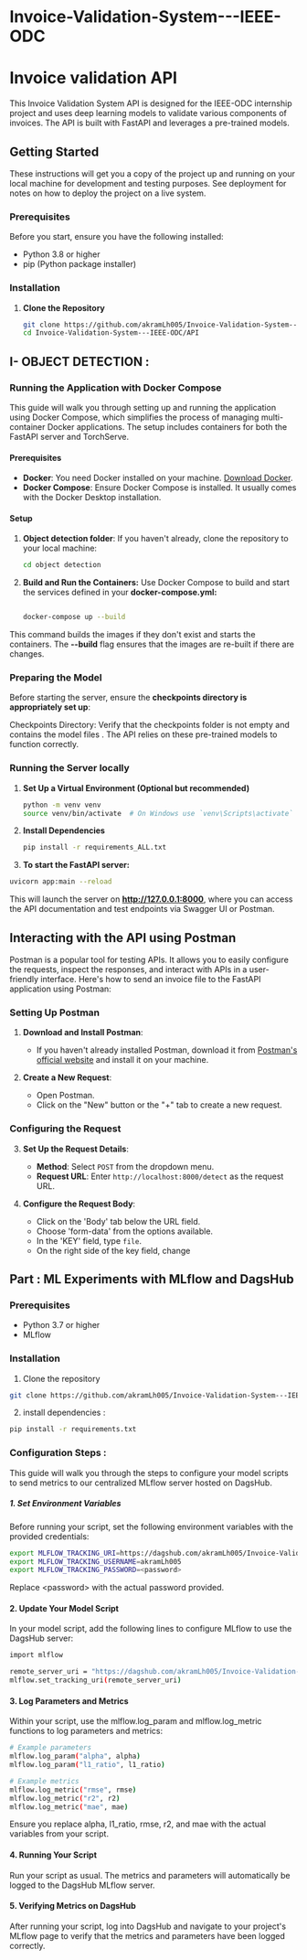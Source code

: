 # Invoice-Validation-System---IEEE-ODC

# Invoice validation API


This Invoice Validation System API is designed for the IEEE-ODC internship project and uses deep learning models to validate various components of invoices. The API is built with FastAPI and leverages a pre-trained models.

## Getting Started

These instructions will get you a copy of the project up and running on your local machine for development and testing purposes. See deployment for notes on how to deploy the project on a live system.

### Prerequisites

Before you start, ensure you have the following installed:
- Python 3.8 or higher
- pip (Python package installer)

### Installation

1. **Clone the Repository**

   ```bash
   git clone https://github.com/akramLh005/Invoice-Validation-System---IEEE-ODC.git
   cd Invoice-Validation-System---IEEE-ODC/API
   ```

## I- OBJECT DETECTION : 

### Running the Application with Docker Compose

This guide will walk you through setting up and running the application using Docker Compose, which simplifies the process of managing multi-container Docker applications. The setup includes containers for both the FastAPI server and TorchServe.

#### Prerequisites

- **Docker**: You need Docker installed on your machine. [Download Docker](https://www.docker.com/products/docker-desktop).
- **Docker Compose**: Ensure Docker Compose is installed. It usually comes with the Docker Desktop installation.

#### Setup

1. **Object detection folder**:
   If you haven't already, clone the repository to your local machine:
   ```bash
   cd object detection
   ```
2. **Build and Run the Containers:**
Use Docker Compose to build and start the services defined in your **docker-compose.yml:**
   ```bash

   docker-compose up --build
   ```
This command builds the images if they don't exist and starts the containers. The **--build** flag ensures that the images are re-built if there are changes.

    
### Preparing the Model

Before starting the server, ensure the **checkpoints directory is appropriately set up**:

Checkpoints Directory: Verify that the checkpoints folder is not empty and contains the model files . The API relies on these pre-trained models to function correctly.

### Running the Server locally 
 
1. **Set Up a Virtual Environment (Optional but recommended)**
 
    ```bash
    python -m venv venv
    source venv/bin/activate  # On Windows use `venv\Scripts\activate`
    ```

2. **Install Dependencies**

    ```bash
    pip install -r requirements_ALL.txt
    ```
3. **To start the FastAPI server:**

```bash
uvicorn app:main --reload
```
This will launch the server on **http://127.0.0.1:8000**, where you can access the API documentation and test endpoints via Swagger UI or Postman.

## Interacting with the API using Postman

Postman is a popular tool for testing APIs. It allows you to easily configure the requests, inspect the responses, and interact with APIs in a user-friendly interface. Here's how to send an invoice file to the FastAPI application using Postman:

### Setting Up Postman

1. **Download and Install Postman**:
   - If you haven't already installed Postman, download it from [Postman's official website](https://www.postman.com/downloads/) and install it on your machine.

2. **Create a New Request**:
   - Open Postman.
   - Click on the "New" button or the "+" tab to create a new request.

### Configuring the Request

3. **Set Up the Request Details**:
   - **Method**: Select `POST` from the dropdown menu.
   - **Request URL**: Enter `http://localhost:8000/detect` as the request URL.

4. **Configure the Request Body**:
   - Click on the 'Body' tab below the URL field.
   - Choose 'form-data' from the options available.
   - In the 'KEY' field, type `file`.
   - On the right side of the key field, change




## Part : ML Experiments with MLflow and DagsHub



### Prerequisites

- Python 3.7 or higher
- MLflow

### Installation
1. Clone the repository
```bash
git clone https://github.com/akramLh005/Invoice-Validation-System---IEEE-ODC.git
```

2. install dependencies :
```bash
pip install -r requirements.txt
```

 
### Configuration Steps : 
This guide will walk you through the steps to configure your model scripts to send metrics to our centralized MLflow server hosted on DagsHub.
##### 1. Set Environment Variables 

Before running your script, set the following environment variables with the provided credentials:

```bash
export MLFLOW_TRACKING_URI=https://dagshub.com/akramLh005/Invoice-Validation-System---IEEE-ODC.mlflow
export MLFLOW_TRACKING_USERNAME=akramLh005
export MLFLOW_TRACKING_PASSWORD=<password>
```
Replace \<password\> with the actual password provided.

#### 2. Update Your Model Script 

In your model script, add the following lines to configure MLflow to use the DagsHub server:
```bash
import mlflow

remote_server_uri = "https://dagshub.com/akramLh005/Invoice-Validation-System---IEEE-ODC.mlflow"
mlflow.set_tracking_uri(remote_server_uri)
```

#### 3. Log Parameters and Metrics 
Within your script, use the mlflow.log_param and mlflow.log_metric functions to log parameters and metrics:
```bash
# Example parameters
mlflow.log_param("alpha", alpha)
mlflow.log_param("l1_ratio", l1_ratio)

# Example metrics
mlflow.log_metric("rmse", rmse)
mlflow.log_metric("r2", r2)
mlflow.log_metric("mae", mae)
```
Ensure you replace alpha, l1_ratio, rmse, r2, and mae with the actual variables from your script.

#### 4. Running Your Script
Run your script as usual. The metrics and parameters will automatically be logged to the DagsHub MLflow server.

#### 5. Verifying Metrics on DagsHub
After running your script, log into DagsHub and navigate to your project's MLflow page to verify that the metrics and parameters have been logged correctly.
